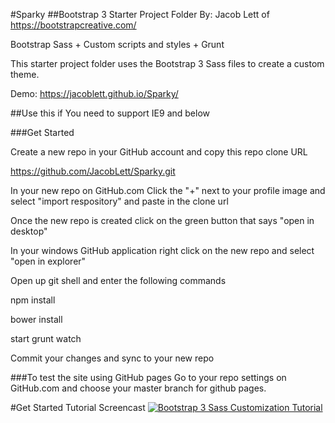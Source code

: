 #Sparky
##Bootstrap 3 Starter Project Folder
By: Jacob Lett of https://bootstrapcreative.com/

Bootstrap Sass + Custom scripts and styles + Grunt 

This starter project folder uses the Bootstrap 3 Sass files to create a custom theme. 

Demo: https://jacoblett.github.io/Sparky/

##Use this if
You need to support IE9 and below

###Get Started

Create a new repo in your GitHub account and copy this repo clone URL

https://github.com/JacobLett/Sparky.git

In your new repo on GitHub.com Click the "+" next to your profile image and select "import respository" and paste in the clone url

Once the new repo is created click on the green button that says "open in desktop"

In your windows GitHub application right click on the new repo and select "open in explorer"

Open up git shell and enter the following commands

npm install

bower install

start grunt watch

Commit your changes and sync to your new repo

###To test the site using GitHub pages
Go to your repo settings on GitHub.com and choose your master branch for github pages.

#Get Started Tutorial Screencast
[![Bootstrap 3 Sass Customization Tutorial](http://img.youtube.com/vi/w6V5Cxcjdes/0.jpg)](https://bootstrapcreative.com/resources/sparky-3/)


